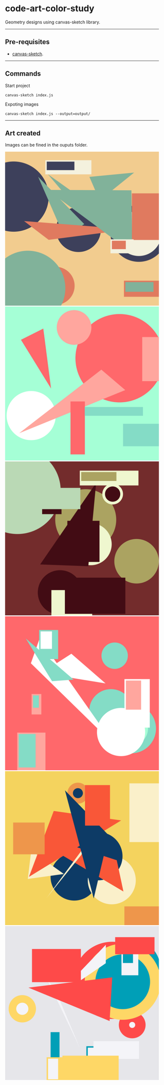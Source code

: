 # code-art-color-study
Geometry designs using canvas-sketch library.

----------------------------------------------------------------

## Pre-requisites

- [canvas-sketch](https://github.com/mattdesl/canvas-sketch).
----------------------------------------------------------------

## Commands 

Start project 
```
canvas-sketch index.js
```
Expoting images 
```
canvas-sketch index.js --output=output/
```
----------------------------------------------------------------
## Art created

Images can be fined in the ouputs folder.

![image1](outputs/2022.04.13-16.44.37.png)
![image1](outputs/2022.04.13-16.45.14.png)
![image1](outputs/2022.04.13-16.51.26.png)
![image1](outputs/2022.04.13-16.51.22.png)
![image1](outputs/2022.04.13-16.47.27.png)
![image1](outputs/2022.04.13-16.50.47.png)

